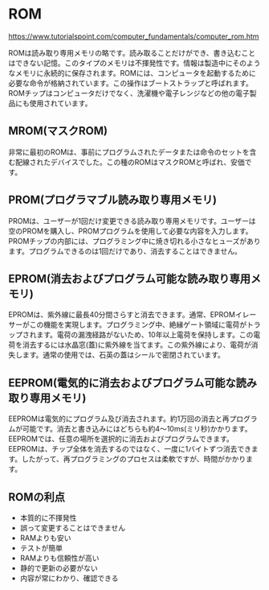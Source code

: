 # ROM
https://www.tutorialspoint.com/computer_fundamentals/computer_rom.htm


ROMは読み取り専用メモリの略です。読み取ることだけができ、書き込むことはできない記憶。このタイプのメモリは不揮発性です。情報は製造中にそのようなメモリに永続的に保存されます。ROMには、コンピュータを起動するために必要な命令が格納されています。この操作はブートストラップと呼ばれます。ROMチップはコンピュータだけでなく、洗濯機や電子レンジなどの他の電子製品にも使用されています。

## MROM(マスクROM)

非常に最初のROMは、事前にプログラムされたデータまたは命令のセットを含む配線されたデバイスでした。この種のROMはマスクROMと呼ばれ、安価です。

## PROM(プログラマブル読み取り専用メモリ)

PROMは、ユーザーが1回だけ変更できる読み取り専用メモリです。ユーザーは空のPROMを購入し、PROMプログラムを使用して必要な内容を入力します。PROMチップの内部には、プログラミング中に焼き切れる小さなヒューズがあります。プログラムできるのは1回だけであり、消去することはできません。

## EPROM(消去およびプログラム可能な読み取り専用メモリ)

EPROMは、紫外線に最長40分間さらすと消去できます。通常、EPROMイレーサーがこの機能を実現します。プログラミング中、絶縁ゲート領域に電荷がトラップされます。電荷の漏洩経路がないため、10年以上電荷を保持します。この電荷を消去するには水晶窓(蓋)に紫外線を当てます。この紫外線により、電荷が消失します。通常の使用では、石英の蓋はシールで密閉されています。

## EEPROM(電気的に消去およびプログラム可能な読み取り専用メモリ)

EEPROMは電気的にプログラム及び消去されます。約1万回の消去と再プログラムが可能です。消去と書き込みにはどちらも約4～10ms(ミリ秒)かかります。EEPROMでは、任意の場所を選択的に消去およびプログラムできます。EEPROMは、チップ全体を消去するのではなく、一度に1バイトずつ消去できます。したがって、再プログラミングのプロセスは柔軟ですが、時間がかかります。

## ROMの利点

- 本質的に不揮発性
- 誤って変更することはできません
- RAMよりも安い
- テストが簡単
- RAMよりも信頼性が高い
- 静的で更新の必要がない
- 内容が常にわかり、確認できる
